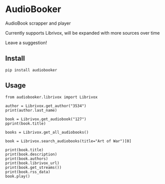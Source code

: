 # AudioBooker

AudioBook scrapper and player

Currently supports Librivox, will be expanded with more sources over time

Leave a suggestion!

## Install

    pip install audiobooker
    
## Usage

    from audiobooker.librivox import Librivox
    
    author = Librivox.get_author("3534")
    print(author.last_name)
    
    book = Librivox.get_audiobook("127")
    pprint(book.title)
    
    books = Librivox.get_all_audiobooks()    
    
    book = Librivox.search_audiobooks(title="Art of War")[0]
    
    print(book.title)
    print(book.description)
    print(book.authors)
    print(book.librivox_url)
    print(book.get_streams())
    print(book.rss_data)
    book.play()
